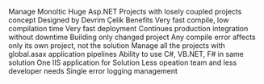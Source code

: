 Manage Monoltic Huge Asp.NET Projects with losely coupled projects concept 
Designed by Devrim Çelik
Benefits
Very fast compile,  low compilation time
Very fast deployment
Continues production integration without downtime
Building only changed project 
Any compile error affects only its own project, not the solution
Manage all the projects with global.asax application pipelines
Ability to use C#, VB.NET, F# in same solution
One IIS application for Solution
Less opeation team and less developer needs
Single error logging management
